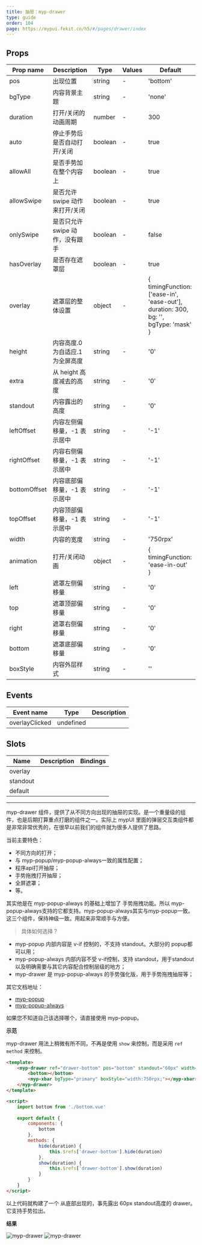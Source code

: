 ```yaml
---
title: 抽屉：myp-drawer
type: guide
order: 104
page: https://mypui.fekit.cn/h5/#/pages/drawer/index
---
```


## Props

| Prop name    | Description                      | Type    | Values | Default                                                                                               |
| ------------ | -------------------------------- | ------- | ------ | ----------------------------------------------------------------------------------------------------- |
| pos          | 出现位置                         | string  | -      | 'bottom'                                                                                              |
| bgType       | 内容背景主题                     | string  | -      | 'none'                                                                                                |
| duration     | 打开/关闭的动画周期              | number  | -      | 300                                                                                                   |
| auto         | 停止手势后是否自动打开/关闭      | boolean | -      | true                                                                                                  |
| allowAll     | 是否手势加在整个内容上           | boolean | -      | true                                                                                                  |
| allowSwipe   | 是否允许 swipe 动作来打开/关闭   | boolean | -      | true                                                                                                  |
| onlySwipe    | 是否只允许 swipe 动作，没有跟手  | boolean | -      | false                                                                                                 |
| hasOverlay   | 是否存在遮罩层                   | boolean | -      | true                                                                                                  |
| overlay      | 遮罩层的整体设置                 | object  | -      | {<br> timingFunction: ['ease-in', 'ease-out'],<br> duration: 300,<br> bg: '',<br> bgType: 'mask'<br>} |
| height       | 内容高度.0 为自适应.1 为全屏高度 | string  | -      | '0'                                                                                                   |
| extra        | 从 height 高度减去的高度         | string  | -      | '0'                                                                                                   |
| standout     | 内容露出的高度                   | string  | -      | '0'                                                                                                   |
| leftOffset   | 内容左侧偏移量，-1 表示居中      | string  | -      | '-1'                                                                                                  |
| rightOffset  | 内容右侧偏移量，-1 表示居中      | string  | -      | '-1'                                                                                                  |
| bottomOffset | 内容底部偏移量，-1 表示居中      | string  | -      | '-1'                                                                                                  |
| topOffset    | 内容顶部偏移量，-1 表示居中      | string  | -      | '-1'                                                                                                  |
| width        | 内容的宽度                       | string  | -      | '750rpx'                                                                                              |
| animation    | 打开/关闭动画                    | object  | -      | {<br> timingFunction: 'ease-in-out'<br>}                                                              |
| left         | 遮罩左侧偏移量                   | string  | -      | '0'                                                                                                   |
| top          | 遮罩顶部偏移量                   | string  | -      | '0'                                                                                                   |
| right        | 遮罩右侧偏移量                   | string  | -      | '0'                                                                                                   |
| bottom       | 遮罩底部偏移量                   | string  | -      | '0'                                                                                                   |
| boxStyle     | 内容外层样式                     | string  | -      | ''                                                                                                    |

## Events

| Event name     | Type      | Description |
| -------------- | --------- | ----------- |
| overlayClicked | undefined |

## Slots

| Name     | Description | Bindings |
| -------- | ----------- | -------- |
| overlay  |             |          |
| standout |             |          |
| default  |             |          |

---

myp-drawer 组件，提供了从不同方向出现的抽屉的实现。是一个重量级的组件，也是后期打算重点打磨的组件之一。实际上 mypUI 里面的弹层交互类组件都是非常非常优秀的，在很早以前我们的组件就为很多人提供了思路。

当前主要特色：

- 不同方向的打开；
- 与 myp-popup/myp-popup-always一致的属性配置；
- 程序api打开抽屉；
- 手势拖拽打开抽屉；
- 全屏遮罩；
- 等。

其实他是在 myp-popup-always 的基础上增加了 手势拖拽功能。所以 myp-popup-always支持的它都支持。myp-popup-always其实与myp-popup一致。这三个组件，保持神级一致。用起来非常顺手与方便。

> 具体如何选择？

- myp-popup 内部内容是 v-if 控制的，不支持 standout。大部分的 popup都可以用；
- myp-popup-always 内部内容不受 v-if控制，支持 standout，用于standout以及明确需要与其它内容配合控制层级的地方；
- myp-drawer 是 myp-popup-always 的手势强化版，用于手势拖拽抽屉等；

其它文档地址：

- [myp-popup](/doc/guide/myp-popup.html)
- [myp-popup-always](/doc/guide/myp-popup-always.html)

如果您不知道自己该选择哪个，请直接使用 myp-popup。

**示范**

myp-drawer 用法上稍微有所不同，不再是使用 `show` 来控制，而是采用 `ref method` 来控制。

```html
<template>
	<myp-drawer ref="drawer-bottom" pos="bottom" standout="60px" width="750rpx" height="x-1000rpx" @overlayClicked="hide">
		<bottom></bottom>
		<myp-xbar bgType="primary" boxStyle="width:750rpx;"></myp-xbar>
	</myp-drawer>
</template>

<script>
	import bottom from './bottom.vue'
	
	export default {
		components: {
			bottom
		},
		methods: {
			hide(duration) {
				this.$refs['drawer-bottom'].hide(duration)
			},
			show(duration) {
				this.$refs['drawer-bottom'].show(duration)
			}
		}
	}
</script>
```

以上代码就构建了一个 从底部出现的，事先露出 60px standout高度的 drawer。它支持手势拉出。

**结果**

![myp-drawer](/images/doc/drawer-close.png)
![myp-drawer](/images/doc/drawer-open.png)

